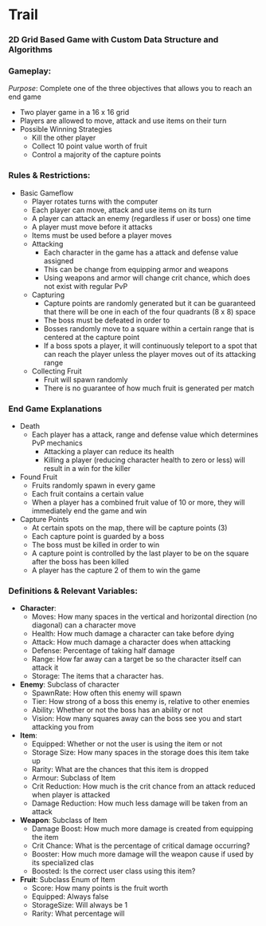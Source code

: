 # Trail
### 2D Grid Based Game with Custom Data Structure and Algorithms

### Gameplay:

*Purpose*: Complete one of the three objectives that allows you to reach an end game
* Two player game in a 16 x 16 grid
* Players are allowed to move, attack and use items on their turn
* Possible Winning Strategies
  * Kill the other player
  * Collect 10 point value worth of fruit
  * Control a majority of the capture points
### Rules & Restrictions:
  * Basic Gameflow
    * Player rotates turns with the computer
    * Each player can move, attack and use items on its turn
    * A player can attack an enemy (regardless if user or boss) one time
    * A player must move before it attacks
    * Items must be used before a player moves
    * Attacking
      * Each character in the game has a attack and defense value assigned
      * This can be change from equipping armor and weapons
      * Using weapons and armor will change crit chance, which does not exist with regular PvP
    * Capturing
      * Capture points are randomly generated but it can be guaranteed that there will be one in each of the four quadrants (8 x 8) space
      * The boss must be defeated in order to
      * Bosses randomly move to a square within a certain range that is centered at the capture point
      * If a boss spots a player, it will continuously teleport to a spot that can reach the player unless the player moves out of its attacking range
    * Collecting Fruit
      * Fruit will spawn randomly
      * There is no guarantee of how much fruit is generated per match
### End Game Explanations
* Death
  * Each player has a attack, range and defense value which determines PvP mechanics
    * Attacking a player can reduce its health
    * Killing a player (reducing character health to zero or less) will result in a win for the killer
* Found Fruit
  * Fruits randomly spawn in every game
  * Each fruit contains a certain value
  *  When a player has a combined fruit value of 10 or more, they will immediately end the game and win
* Capture Points
  * At certain spots on the map, there will be capture points (3)
  * Each capture point is guarded by a boss
  * The boss must be killed in order to win
  * A capture point is controlled by the last player to be on the square after the boss has been killed
  * A player has the capture 2 of them to win the game
### Definitions & Relevant Variables:
  * **Character**:
    * Moves: How many spaces in the vertical and horizontal direction (no diagonal) can a character move
    * Health: How much damage a character can take before dying
    * Attack: How much damage a character does when attacking
    * Defense: Percentage of taking half damage
    * Range: How far away can a target be so the character itself can attack it
    * Storage: The items that a character has.
* **Enemy**: Subclass of character
  * SpawnRate: How often this enemy will spawn
  * Tier: How strong of a boss this enemy is, relative to other enemies
  * Ability: Whether or not the boss has an ability or not
  * Vision: How many squares away can the boss see you and start attacking you from
* **Item**: 
  * Equipped: Whether or not the user is using the item or not
  * Storage Size: How many spaces in the storage does this item take up
  * Rarity: What are the chances that this item is dropped
  * Armour: Subclass of Item
  * Crit Reduction: How much is the crit chance from an attack reduced when player is attacked
  * Damage Reduction: How much less damage will be taken from an attack
* **Weapon**: Subclass of Item
  * Damage Boost: How much more damage is created from equipping the item
  * Crit Chance: What is the percentage of critical damage occurring?
  * Booster: How much more damage will the weapon cause if used by its specialized clas
  * Boosted: Is the correct user class using this item?
* **Fruit**: Subclass Enum of Item
  * Score: How many points is the fruit worth
  * Equipped: Always false
  * StorageSize: Will always be 1
  * Rarity: What percentage will


